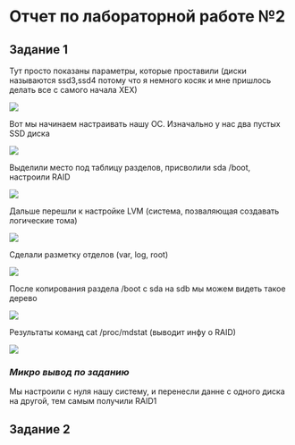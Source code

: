 # Отчет по лабораторной работе №2
## **Задание 1**
Тут просто показаны параметры, которые проставили (диски называются ssd3,ssd4 потому что я немного косяк и мне пришлось делать все с самого начала ХЕХ)

![](https://github.com/JuSmiJu/laba/blob/master/lab2/photo/1.jpg)

Вот мы начинаем настраивать нашу ОС. Изначально у нас два пустых SSD диска

![](https://github.com/JuSmiJu/laba/blob/master/lab2/photo/2.png)

Выделили место под таблицу разделов, присволили sda /boot, настроили RAID

![](https://github.com/JuSmiJu/laba/blob/master/lab2/photo/7.jpg)

Дальше перешли к настройке LVM (система, позваляющая создавать логические тома)

![](https://github.com/JuSmiJu/laba/blob/master/lab2/photo/3.png)

Сделали разметку отделов (var, log, root)

![](https://github.com/JuSmiJu/laba/blob/master/lab2/photo/8.jpg)

После копирования раздела /boot с sda на sdb мы можем видеть такое дерево

![](https://github.com/JuSmiJu/laba/blob/master/lab2/photo/5.png)

Результаты команд cat /proc/mdstat (выводит инфу о RAID)

![](https://github.com/JuSmiJu/laba/blob/master/lab2/photo/6.png)

### *Микро вывод по заданию*
Мы настроили с нуля нашу систему, и перенесли данне с одного диска на другой, тем самым получили RAID1

## **Задание 2**
